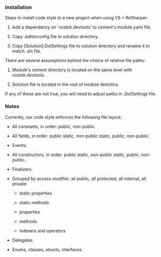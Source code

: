 ### Installation

Steps to install code style to a new project when using VS + ReSharper:

1. Add a dependency on 'vostok.devtools' to cement's module.yaml file.

2. Copy .editorconfig file to solution directory.

3. Copy [Solution].DotSettings file to solution directory and rename it to match .sln file.


There are several assumptions behind the choice of relative file paths:

1. Module's cement directory is located on the same level with vostok.devtools.

2. Solution file is located in the root of module directory.

If any of these are not true, you will need to adjust paths in .DotSettings file.

### Notes

Currently, our code style enforces the following file layout:

* All constants, in order: public, non-public.

* All fields, in order: public static, non-public static, public, non-public.

* Events.

* All constructors, in order: public static, non-public static, public, non-public.

* Finalizers.

* Grouped by access modifier: all public, all protected, all internal, all private:

    - static properties

    - static methods

    - properties

    - methods

    - indexers and operators

* Delegates.

* Enums, classes, structs, interfaces.
